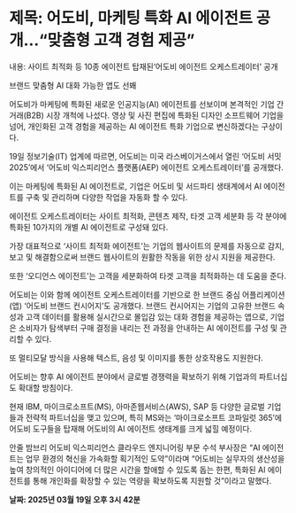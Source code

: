 # **제목: 어도비, 마케팅 특화 AI 에이전트 공개…“맞춤형 고객 경험 제공”**

  내용: 사이트 최적화 등 10종 에이전트 탑재된‘어도비 에이전트 오케스트레이터’ 공개

브랜드 맞춤형 AI 대화 가능한 앱도 선봬

어도비가 마케팅에 특화된 새로운 인공지능(AI) 에이전트를 선보이며 본격적인 기업 간 거래(B2B) 시장 개척에 나섰다. 영상 및 사진 편집에 특화된 디자인 소프트웨어 기업을 넘어, 개인화된 고객 경험을 제공하는 AI 에이전트 특화 기업으로 변신하겠다는 구상이다.

19일 정보기술(IT) 업계에 따르면, 어도비는 미국 라스베이거스에서 열린 ‘어도비 서밋 2025’에서 ‘어도비 익스피리언스 플랫폼(AEP) 에이전트 오케스트레이터’를 공개했다. 

이는 마케팅에 특화된 AI 에이전트로, 기업은 어도비 및 서드파티 생태계에서 AI 에이전트를 구축 및 관리하며 다양한 작업을 자동화 할 수 있다.

에이전트 오케스트레이터는 사이트 최적화, 콘텐츠 제작, 타겟 고객 세분화 등 각 분야에 특화된 10가지의 개별 AI 에이전트로 구성돼 있다.

가장 대표적으로 ‘사이트 최적화 에이전트’는 기업의 웹사이트의 문제를 자동으로 감지, 보고 및 해결함으로써 브랜드 웹사이트의 원활한 작동을 위한 상시 지원을 제공한다.

또한 ‘오디언스 에이전트’는 고객을 세분화하여 타겟 고객을 최적화하는 데 도움을 준다.

어도비는 이와 함께 에이전트 오케스트레이터를 기반으로 한 브랜드 중심 어플리케이션(앱) ‘어도비 브랜드 컨시어지’도 공개했다. 브랜드 컨시어지는 기업의 고유한 브랜드 속성과 고객 데이터를 활용해 실시간으로 몰입감 있는 대화 경험을 제공하는 앱으로, 기업은 소비자가 탐색부터 구매 결정을 내리는 전 과정을 안내하는 AI 에이전트를 구성 및 관리할 수 있다.

또 멀티모달 방식을 사용해 텍스트, 음성 및 이미지를 통한 상호작용도 지원한다. 

어도비는 향후 AI 에이전트 분야에서 글로벌 경쟁력을 확보하기 위해 기업과의 파트너십도 확대할 방침이다. 

현재 IBM, 마이크로소프트(MS), 아마존웹서비스(AWS), SAP 등 다양한 글로벌 기업들과 전략적 파트너십을 맺고 있으며, 특히 MS와는 ‘마이크로소프트 코파일럿 365’에 어도비 도구들을 탑재해 어도비의 AI 에이전트 생태계를 크게 넓힐 예정이다.

안줄 밤브리 어도비 익스피리언스 클라우드 엔지니어링 부문 수석 부사장은 “AI 에이전트는 업무 환경의 혁신을 가속화할 획기적인 도약”이라며 “어도비는 실무자의 생산성을 높여 창의적인 아이디어에 더 많은 시간을 할애할 수 있도록 돕는 한편, 특화된 AI 에이전트를 통해 개인화를 확장할 수 있는 역량을 확보하도록 지원할 것”이라고 말했다.

  **날짜: 2025년 03월 19일 오후 3시 42분**